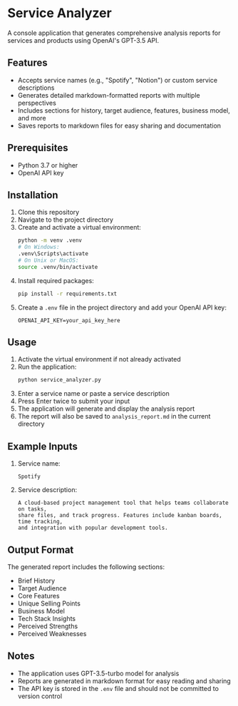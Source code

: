 # Service Analyzer

A console application that generates comprehensive analysis reports for services and products using OpenAI's GPT-3.5 API.

## Features

- Accepts service names (e.g., "Spotify", "Notion") or custom service descriptions
- Generates detailed markdown-formatted reports with multiple perspectives
- Includes sections for history, target audience, features, business model, and more
- Saves reports to markdown files for easy sharing and documentation

## Prerequisites

- Python 3.7 or higher
- OpenAI API key

## Installation

1. Clone this repository
2. Navigate to the project directory
3. Create and activate a virtual environment:
   ```bash
   python -m venv .venv
   # On Windows:
   .venv\Scripts\activate
   # On Unix or MacOS:
   source .venv/bin/activate
   ```
4. Install required packages:
   ```bash
   pip install -r requirements.txt
   ```
5. Create a `.env` file in the project directory and add your OpenAI API key:
   ```
   OPENAI_API_KEY=your_api_key_here
   ```

## Usage

1. Activate the virtual environment if not already activated
2. Run the application:
   ```bash
   python service_analyzer.py
   ```
3. Enter a service name or paste a service description
4. Press Enter twice to submit your input
5. The application will generate and display the analysis report
6. The report will also be saved to `analysis_report.md` in the current directory

## Example Inputs

1. Service name:

   ```
   Spotify
   ```

2. Service description:
   ```
   A cloud-based project management tool that helps teams collaborate on tasks,
   share files, and track progress. Features include kanban boards, time tracking,
   and integration with popular development tools.
   ```

## Output Format

The generated report includes the following sections:

- Brief History
- Target Audience
- Core Features
- Unique Selling Points
- Business Model
- Tech Stack Insights
- Perceived Strengths
- Perceived Weaknesses

## Notes

- The application uses GPT-3.5-turbo model for analysis
- Reports are generated in markdown format for easy reading and sharing
- The API key is stored in the `.env` file and should not be committed to version control
